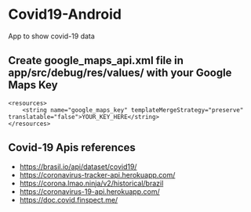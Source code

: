 # Covid19-Android
App to show covid-19 data

## Create google_maps_api.xml file in app/src/debug/res/values/ with your Google Maps Key
    <resources>
        <string name="google_maps_key" templateMergeStrategy="preserve" translatable="false">YOUR_KEY_HERE</string>
    </resources>

## Covid-19 Apis references
* https://brasil.io/api/dataset/covid19/
* https://coronavirus-tracker-api.herokuapp.com/
* https://corona.lmao.ninja/v2/historical/brazil
* https://coronavirus-19-api.herokuapp.com/
* https://doc.covid.finspect.me/

